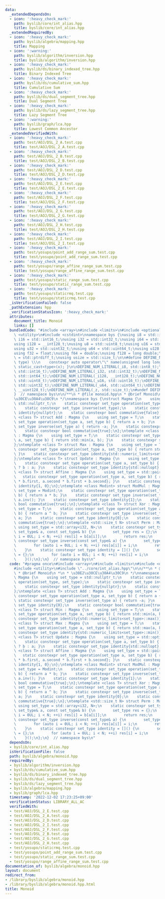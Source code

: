 ```yaml
---
data:
  _extendedDependsOn:
  - icon: ':heavy_check_mark:'
    path: byslib/core/int_alias.hpp
    title: byslib/core/int_alias.hpp
  _extendedRequiredBy:
  - icon: ':heavy_check_mark:'
    path: byslib/algebra/mapping.hpp
    title: Mapping
  - icon: ':warning:'
    path: byslib/algorithm/inversion.hpp
    title: byslib/algorithm/inversion.hpp
  - icon: ':heavy_check_mark:'
    path: byslib/ds/binary_indexed_tree.hpp
    title: Binary Indexed Tree
  - icon: ':heavy_check_mark:'
    path: byslib/ds/cumulative_sum.hpp
    title: Cumulative Sum
  - icon: ':heavy_check_mark:'
    path: byslib/ds/dual_segment_tree.hpp
    title: Dual Segment Tree
  - icon: ':heavy_check_mark:'
    path: byslib/ds/lazy_segment_tree.hpp
    title: Lazy Segment Tree
  - icon: ':warning:'
    path: byslib/graph/lca.hpp
    title: Lowest Common Ancestor
  _extendedVerifiedWith:
  - icon: ':heavy_check_mark:'
    path: test/AOJ/DSL_2_A.test.cpp
    title: test/AOJ/DSL_2_A.test.cpp
  - icon: ':heavy_check_mark:'
    path: test/AOJ/DSL_2_B.test.cpp
    title: test/AOJ/DSL_2_B.test.cpp
  - icon: ':heavy_check_mark:'
    path: test/AOJ/DSL_2_D.test.cpp
    title: test/AOJ/DSL_2_D.test.cpp
  - icon: ':heavy_check_mark:'
    path: test/AOJ/DSL_2_E.test.cpp
    title: test/AOJ/DSL_2_E.test.cpp
  - icon: ':heavy_check_mark:'
    path: test/AOJ/DSL_2_F.test.cpp
    title: test/AOJ/DSL_2_F.test.cpp
  - icon: ':heavy_check_mark:'
    path: test/AOJ/DSL_2_G.test.cpp
    title: test/AOJ/DSL_2_G.test.cpp
  - icon: ':heavy_check_mark:'
    path: test/AOJ/DSL_2_H.test.cpp
    title: test/AOJ/DSL_2_H.test.cpp
  - icon: ':heavy_check_mark:'
    path: test/AOJ/DSL_2_I.test.cpp
    title: test/AOJ/DSL_2_I.test.cpp
  - icon: ':heavy_check_mark:'
    path: test/yosupo/point_add_range_sum.test.cpp
    title: test/yosupo/point_add_range_sum.test.cpp
  - icon: ':heavy_check_mark:'
    path: test/yosupo/range_affine_range_sum.test.cpp
    title: test/yosupo/range_affine_range_sum.test.cpp
  - icon: ':heavy_check_mark:'
    path: test/yosupo/static_range_sum.test.cpp
    title: test/yosupo/static_range_sum.test.cpp
  - icon: ':heavy_check_mark:'
    path: test/yosupo/staticrmq.test.cpp
    title: test/yosupo/staticrmq.test.cpp
  _isVerificationFailed: false
  _pathExtension: hpp
  _verificationStatusIcon: ':heavy_check_mark:'
  attributes:
    document_title: Monoid
    links: []
  bundledCode: "#include <array>\n#include <limits>\n#include <optional>\n#include\
    \ <utility>\n#include <cstdint>\nnamespace bys {\nusing i8 = std::int8_t;\nusing\
    \ i16 = std::int16_t;\nusing i32 = std::int32_t;\nusing i64 = std::int64_t;\n\
    using i128 = __int128_t;\nusing u8 = std::uint8_t;\nusing u16 = std::uint16_t;\n\
    using u32 = std::uint32_t;\nusing u64 = std::uint64_t;\nusing u128 = __uint128_t;\n\
    using f32 = float;\nusing f64 = double;\nusing f128 = long double;\n\nusing isize\
    \ = std::ptrdiff_t;\nusing usize = std::size_t;\n\n#define DEFINE_NUM_LITERAL(name,\
    \ type) \\\n    constexpr auto operator\"\" name(unsigned long long x) { return\
    \ static_cast<type>(x); }\n\nDEFINE_NUM_LITERAL(_i8, std::int8_t);\nDEFINE_NUM_LITERAL(_i16,\
    \ std::int16_t);\nDEFINE_NUM_LITERAL(_i32, std::int32_t);\nDEFINE_NUM_LITERAL(_i64,\
    \ std::int64_t);\nDEFINE_NUM_LITERAL(_i128, __int128_t);\nDEFINE_NUM_LITERAL(_u8,\
    \ std::uint8_t);\nDEFINE_NUM_LITERAL(_u16, std::uint16_t);\nDEFINE_NUM_LITERAL(_u32,\
    \ std::uint32_t);\nDEFINE_NUM_LITERAL(_u64, std::uint64_t);\nDEFINE_NUM_LITERAL(_u128,\
    \ __uint128_t);\nDEFINE_NUM_LITERAL(_z, std::size_t);\n#undef DEFINE_NUM_LITERAL\n\
    }  // namespace bys\n\n/**\n * @file monoid.hpp\n * @brief Monoid\n *\n * \u30E2\
    \u30CE\u30A4\u30C9\n */\nnamespace bys {\nstruct Magma {\n    using set_type =\
    \ std::nullptr_t;\n    static constexpr set_type operation(set_type, set_type);\n\
    \    static constexpr set_type inverse(set_type);\n    static constexpr set_type\
    \ identity{nullptr};\n    static constexpr bool commutative{false};\n};\ntemplate\
    \ <class T> struct Add : Magma {\n    using set_type = T;\n    static constexpr\
    \ set_type operation(set_type a, set_type b) { return a + b; }\n    static constexpr\
    \ set_type inverse(set_type a) { return -a; }\n    static constexpr set_type identity{0};\n\
    \    static constexpr bool commutative{true};\n};\ntemplate <class T> struct Min\
    \ : Magma {\n    using set_type = T;\n    static constexpr set_type operation(set_type\
    \ a, set_type b) { return std::min(a, b); }\n    static constexpr set_type identity{std::numeric_limits<set_type>::max()};\n\
    };\ntemplate <class T> struct Max : Magma {\n    using set_type = T;\n    static\
    \ constexpr set_type operation(set_type a, set_type b) { return std::max(a, b);\
    \ }\n    static constexpr set_type identity{std::numeric_limits<set_type>::min()};\n\
    };\ntemplate <class T> struct Update : Magma {\n    using set_type = std::optional<T>;\n\
    \    static constexpr set_type operation(set_type a, set_type b) { return b.has_value()\
    \ ? b : a; }\n    static constexpr set_type identity{std::nullopt};\n};\ntemplate\
    \ <class T> struct Affine : Magma {\n    using set_type = std::pair<T, T>;\n \
    \   static constexpr set_type operation(set_type a, set_type b) { return {a.first\
    \ * b.first, a.second * b.first + b.second}; }\n    static constexpr set_type\
    \ identity{1, 0};\n};\ntemplate <class Modint> struct ModMul : Magma {\n    using\
    \ set_type = Modint;\n    static constexpr set_type operation(set_type a, set_type\
    \ b) { return a * b; }\n    static constexpr set_type inverse(set_type a) { return\
    \ a.inv(); }\n    static constexpr set_type identity{1};\n    static constexpr\
    \ bool commutative{true};\n};\ntemplate <class T> struct Xor : Magma {\n    using\
    \ set_type = T;\n    static constexpr set_type operation(set_type a, set_type\
    \ b) { return a ^ b; }\n    static constexpr set_type inverse(set_type a) { return\
    \ a; }\n    static constexpr set_type identity{0};\n    static constexpr bool\
    \ commutative{true};\n};\ntemplate <std::size_t N> struct Perm : Magma {\n   \
    \ using set_type = std::array<i32, N>;\n    static constexpr set_type operation(const\
    \ set_type& a, const set_type& b) {\n        set_type res = {};\n        for (auto\
    \ i = 0UL; i < N; ++i) res[i] = b[a[i]];\n        return res;\n    }\n    static\
    \ constexpr set_type inverse(const set_type& a) {\n        set_type res = {};\n\
    \        for (auto i = 0UL; i < N; ++i) res[a[i]] = i;\n        return res;\n\
    \    }\n    static constexpr set_type identity = []() {\n        set_type res\
    \ = {};\n        for (auto i = 0UL; i < N; ++i) res[i] = i;\n        return res;\n\
    \    }();\n};\n}  // namespace bys\n"
  code: "#pragma once\n#include <array>\n#include <limits>\n#include <optional>\n\
    #include <utility>\n#include \"../core/int_alias.hpp\"\n\n/**\n * @file monoid.hpp\n\
    \ * @brief Monoid\n *\n * \u30E2\u30CE\u30A4\u30C9\n */\nnamespace bys {\nstruct\
    \ Magma {\n    using set_type = std::nullptr_t;\n    static constexpr set_type\
    \ operation(set_type, set_type);\n    static constexpr set_type inverse(set_type);\n\
    \    static constexpr set_type identity{nullptr};\n    static constexpr bool commutative{false};\n\
    };\ntemplate <class T> struct Add : Magma {\n    using set_type = T;\n    static\
    \ constexpr set_type operation(set_type a, set_type b) { return a + b; }\n   \
    \ static constexpr set_type inverse(set_type a) { return -a; }\n    static constexpr\
    \ set_type identity{0};\n    static constexpr bool commutative{true};\n};\ntemplate\
    \ <class T> struct Min : Magma {\n    using set_type = T;\n    static constexpr\
    \ set_type operation(set_type a, set_type b) { return std::min(a, b); }\n    static\
    \ constexpr set_type identity{std::numeric_limits<set_type>::max()};\n};\ntemplate\
    \ <class T> struct Max : Magma {\n    using set_type = T;\n    static constexpr\
    \ set_type operation(set_type a, set_type b) { return std::max(a, b); }\n    static\
    \ constexpr set_type identity{std::numeric_limits<set_type>::min()};\n};\ntemplate\
    \ <class T> struct Update : Magma {\n    using set_type = std::optional<T>;\n\
    \    static constexpr set_type operation(set_type a, set_type b) { return b.has_value()\
    \ ? b : a; }\n    static constexpr set_type identity{std::nullopt};\n};\ntemplate\
    \ <class T> struct Affine : Magma {\n    using set_type = std::pair<T, T>;\n \
    \   static constexpr set_type operation(set_type a, set_type b) { return {a.first\
    \ * b.first, a.second * b.first + b.second}; }\n    static constexpr set_type\
    \ identity{1, 0};\n};\ntemplate <class Modint> struct ModMul : Magma {\n    using\
    \ set_type = Modint;\n    static constexpr set_type operation(set_type a, set_type\
    \ b) { return a * b; }\n    static constexpr set_type inverse(set_type a) { return\
    \ a.inv(); }\n    static constexpr set_type identity{1};\n    static constexpr\
    \ bool commutative{true};\n};\ntemplate <class T> struct Xor : Magma {\n    using\
    \ set_type = T;\n    static constexpr set_type operation(set_type a, set_type\
    \ b) { return a ^ b; }\n    static constexpr set_type inverse(set_type a) { return\
    \ a; }\n    static constexpr set_type identity{0};\n    static constexpr bool\
    \ commutative{true};\n};\ntemplate <std::size_t N> struct Perm : Magma {\n   \
    \ using set_type = std::array<i32, N>;\n    static constexpr set_type operation(const\
    \ set_type& a, const set_type& b) {\n        set_type res = {};\n        for (auto\
    \ i = 0UL; i < N; ++i) res[i] = b[a[i]];\n        return res;\n    }\n    static\
    \ constexpr set_type inverse(const set_type& a) {\n        set_type res = {};\n\
    \        for (auto i = 0UL; i < N; ++i) res[a[i]] = i;\n        return res;\n\
    \    }\n    static constexpr set_type identity = []() {\n        set_type res\
    \ = {};\n        for (auto i = 0UL; i < N; ++i) res[i] = i;\n        return res;\n\
    \    }();\n};\n}  // namespace bys\n"
  dependsOn:
  - byslib/core/int_alias.hpp
  isVerificationFile: false
  path: byslib/algebra/monoid.hpp
  requiredBy:
  - byslib/algorithm/inversion.hpp
  - byslib/ds/cumulative_sum.hpp
  - byslib/ds/binary_indexed_tree.hpp
  - byslib/ds/dual_segment_tree.hpp
  - byslib/ds/lazy_segment_tree.hpp
  - byslib/algebra/mapping.hpp
  - byslib/graph/lca.hpp
  timestamp: '2022-12-02 17:23:25+09:00'
  verificationStatus: LIBRARY_ALL_AC
  verifiedWith:
  - test/AOJ/DSL_2_E.test.cpp
  - test/AOJ/DSL_2_A.test.cpp
  - test/AOJ/DSL_2_D.test.cpp
  - test/AOJ/DSL_2_I.test.cpp
  - test/AOJ/DSL_2_F.test.cpp
  - test/AOJ/DSL_2_B.test.cpp
  - test/AOJ/DSL_2_G.test.cpp
  - test/AOJ/DSL_2_H.test.cpp
  - test/yosupo/staticrmq.test.cpp
  - test/yosupo/point_add_range_sum.test.cpp
  - test/yosupo/static_range_sum.test.cpp
  - test/yosupo/range_affine_range_sum.test.cpp
documentation_of: byslib/algebra/monoid.hpp
layout: document
redirect_from:
- /library/byslib/algebra/monoid.hpp
- /library/byslib/algebra/monoid.hpp.html
title: Monoid
---
```

